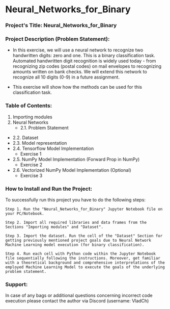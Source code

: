 # Neural_Networks_for_Binary

### Project's Title: Neural_Networks_for_Binary


### Project Description (Problem Statement): 
- In this exercise, we will use a neural network to recognize two handwritten digits: zero and one. This is a binary classification task. Automated handwritten digit recognition is widely used today - from recognizing zip codes (postal codes) on mail envelopes to recognizing amounts written on bank checks. We will extend this network to recognize all 10 digits (0-9) in a future assignment.

- This exercise will show how the methods can be used for this classification task.


### Table of Contents:
1. Importing modules
2. Neural Networks
    * 2.1. Problem Statement
  * 2.2. Dataset
  * 2.3. Model representation
  * 2.4. Tensorflow Model Implementation
     * Exercise 1
  * 2.5. NumPy Model Implementation (Forward Prop in NumPy)
     * Exercise 2
  * 2.6. Vectorized NumPy Model Implementation (Optional)
     * Exercise 3


### How to Install and Run the Project:

To successfully run this project you have to do the following steps:

	Step 1. Run the "Neural_Networks_for_Binary" Jupyter Notebook file on your PC/Notebook.

	Step 2. Import all required libraries and data frames from the Sections "Importing modules" and "Dataset".

	Step 3. Import the dataset. Run the cell of the "Dataset" Section for getting previously mentioned project goals due to Neural Network Machine Learning model execution (for binary classification).

	Step 4. Run each cell with Python code within the Jupyter Notebook file sequentially following the instructions. Moreover, get familiar with a theoretical background and comprehensive interpretations of the employed Machine Learning Model to execute the goals of the underlying problem statement.


### Support:

In case of any bags or additional questions concerning incorrect code execution please contact the author via Discord (username: VladCh)
